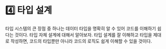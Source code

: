 # 4️⃣ 타입 설계

타입 시스템의 큰 장점 중 하나는 데이터 타입을 명확히 알 수 있어 코드를 이해하기 쉽다는 것이다. 타입 자체 설계에 대해서 알아보자. 타입 설계를 잘 이해하고 타입을 제대로 작성하면, 코드의 타입뿐만 아니라 코드의 로직도 쉽게 이해할 수 있을 것이다.

